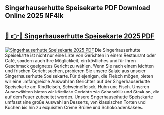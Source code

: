 ## Singerhauserhutte Speisekarte PDF Download Online 2025 NF4lk

# <h2><a href="http://gc9at6.nevu.top/?p=Singerhauserhutte+Speisekarte">🔗 👉🔴 Singerhauserhutte Speisekarte 2025 PDF</a></h2>

[![Singerhauserhutte Speisekarte 2025 PDF](https://i.imgur.com/dBaPXMq.png)](http://gc9at6.nevu.top/?p=Singerhauserhutte+Speisekarte)
Die Singerhauserhutte Speisekarte ist nicht nur eine Liste von Gerichten in einem Restaurant oder Café, sondern auch Ihre Möglichkeit, ein köstliches und für Ihren Geschmack geeignetes Gericht zu wählen. Wenn Sie nach einem leichten und frischen Gericht suchen, probieren Sie unsere Salate aus unserer Singerhauserhutte Speisekarte. Für diejenigen, die Fleisch mögen, bieten wir eine umfangreiche Auswahl an Gerichten auf der Singerhauserhutte Speisekarte an: Rindfleisch, Schweinefleisch, Huhn und Fisch. Unseren Auserwählten bieten wir köstliche Gerichte wie Schaschlik und Steak an, die auf dem Feuer zubereitet werden. Unsere Singerhauserhutte Speisekarte umfasst eine große Auswahl an Desserts, von klassischen Torten und Kuchen bis hin zu exquisiten Crème Brûlée und Schokoladenkakees.

